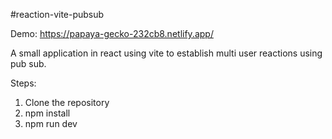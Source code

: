 #reaction-vite-pubsub

Demo: https://papaya-gecko-232cb8.netlify.app/

A small application in react using vite to establish multi user reactions using pub sub.

Steps:
1. Clone the repository
2. npm install
3. npm run dev


